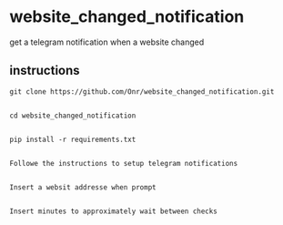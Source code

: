 # website_changed_notification
get a telegram notification when a website changed 

## instructions
    git clone https://github.com/Onr/website_changed_notification.git
    
    
    cd website_changed_notification
    
    
    pip install -r requirements.txt
    
    
    Followe the instructions to setup telegram notifications
    
    
    Insert a websit addresse when prompt
    
    
    Insert minutes to approximately wait between checks
